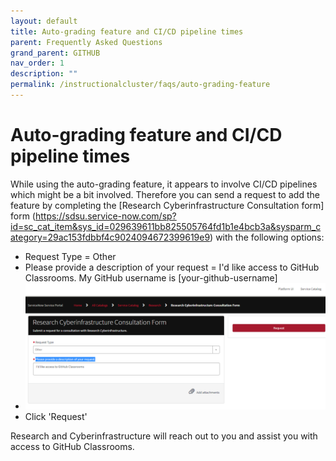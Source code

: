 ```yaml
---
layout: default
title: Auto-grading feature and CI/CD pipeline times
parent: Frequently Asked Questions
grand_parent: GITHUB
nav_order: 1
description: ""
permalink: /instructionalcluster/faqs/auto-grading-feature
---
```


# Auto-grading feature and CI/CD pipeline times

While using the auto-grading feature, it appears to involve CI/CD pipelines which might be a bit involved. Therefore you can send a request to add the feature by completing the [Research Cyberinfrastructure Consultation form] form (https://sdsu.service-now.com/sp?id=sc_cat_item&sys_id=029639611bb825505764fd1b1e4bcb3a&sysparm_category=29ac153fdbbf4c9024094672399619e9) with the following options:
- Request Type = Other
- Please provide a description of your request = I'd like access to GitHub Classrooms. My GitHub username is [your-github-username]
- ![](/images/github/classroom-access-1.png)
- Click 'Request'

Research and Cyberinfrastructure will reach out to you and assist you with access to GitHub Classrooms.